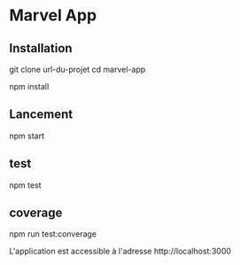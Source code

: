 # Marvel App

## Installation

git clone url-du-projet
cd marvel-app

npm install

## Lancement

npm start

## test

npm test

## coverage

npm run test:converage


L'application est accessible à l'adresse http://localhost:3000
